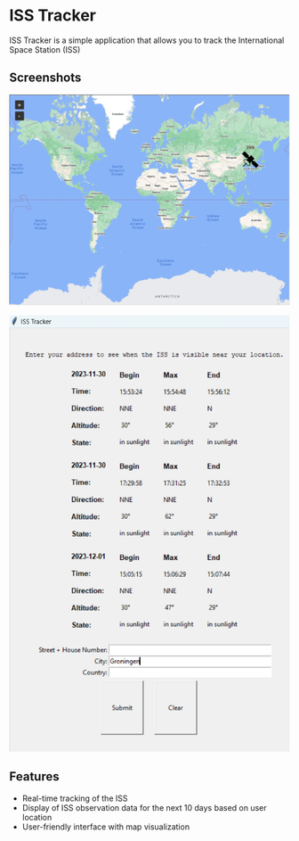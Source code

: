 # ISS Tracker


ISS Tracker is a simple application that allows you to track the International Space Station (ISS)


## Screenshots

![ISS_MAP](images/ISS_MAP.png)


![ISS_OBSERVER_DATA](images/ISS_OBSERVER_DATA.png)


## Features

- Real-time tracking of the ISS
- Display of ISS observation data for the next 10 days based on user location
- User-friendly interface with map visualization
